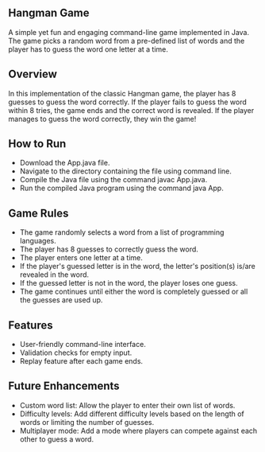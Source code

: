 ## Hangman Game
A simple yet fun and engaging command-line game implemented in Java. The game picks a random word from a pre-defined list of words and the player has to guess the word one letter at a time.

## Overview
In this implementation of the classic Hangman game, the player has 8 guesses to guess the word correctly. If the player fails to guess the word within 8 tries, the game ends and the correct word is revealed. If the player manages to guess the word correctly, they win the game!

## How to Run
- Download the App.java file.
- Navigate to the directory containing the file using command line.
- Compile the Java file using the command javac App.java.
- Run the compiled Java program using the command java App.

## Game Rules
- The game randomly selects a word from a list of programming languages.
- The player has 8 guesses to correctly guess the word.
- The player enters one letter at a time.
- If the player's guessed letter is in the word, the letter's position(s) is/are revealed in the word.
- If the guessed letter is not in the word, the player loses one guess.
- The game continues until either the word is completely guessed or all the guesses are used up.

## Features
- User-friendly command-line interface.
- Validation checks for empty input.
- Replay feature after each game ends.

## Future Enhancements
- Custom word list: Allow the player to enter their own list of words.
- Difficulty levels: Add different difficulty levels based on the length of words or limiting the number of guesses.
- Multiplayer mode: Add a mode where players can compete against each other to guess a word.




